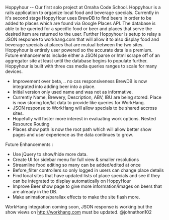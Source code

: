 Hoppyhour --
Our first solo project at Omaha Code School.
Hoppyhour is a rails application to organize local food and beverage specials.
Currently in it's second stage HoppyHour uses BrewDB to find beers in order
to be added to places which are found via Google Places API. The database is
able to be queried for a specific food or beer and places that serve the desired
item are returned to the user. Further Hoppyhour is setup to relay a JSON response
to workhang.com that will allow it to also display food and beverage specials
at places that are mutual between the two sites. Hoppyhour is entirely user powered
so the accurate data is a premium. Future enhancements include either a JSON
parse or html scrape off of an aggregator site at least until the database begins
to populate further.
Hoppyhour is built with three css media queries ranges to scale for many devices.
  - Improvement over beta, .. no css responsiveness
BrewDB is now integrated into adding beer into a place.
  - Initial version only used name and was not as informative.
  - Currently Name, Brewery, Description, ABV, IBU are being stored.
Place is now storing lon/lat data to provide like queries for WorkHang.
  - JSON response to WorkHang will allow specials to be shared accross sites.
  - Hopefully will foster more interest in evaluating work options.
Nested Resource Routing
  - Places show path is now the root path which will allow better show pages and
  user experience as the data continues to grow.

Future Enhancements :
  - Use jQuery to show/hide more data.
  - Create UI for sidebar menu for full view & smaller resolutions
  - Streamline food editing so many can be added/edited at once
  - Before_filter controllers so only logged in users can change place details
  - Find local sites that have updated lists of place specials and see if they
  can be integrated to display automatically on HoppyHour
  - Improve Beer show page to give more information/images on beers that are
  already in the DB.
  - Make animations/parallax effects to make the site flash more.

WorkHang integration coming soon, JSON response is working but the show views on
http://workhang.com must be updated.
@johnathon102
